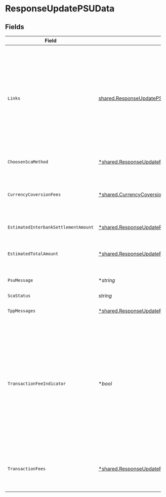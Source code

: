 # ResponseUpdatePSUData


## Fields

| Field                                                                                                                                                                                                                                                                                                                                                                                                                                            | Type                                                                                                                                                                                                                                                                                                                                                                                                                                             | Required                                                                                                                                                                                                                                                                                                                                                                                                                                         | Description                                                                                                                                                                                                                                                                                                                                                                                                                                      | Example                                                                                                                                                                                                                                                                                                                                                                                                                                          |
| ------------------------------------------------------------------------------------------------------------------------------------------------------------------------------------------------------------------------------------------------------------------------------------------------------------------------------------------------------------------------------------------------------------------------------------------------ | ------------------------------------------------------------------------------------------------------------------------------------------------------------------------------------------------------------------------------------------------------------------------------------------------------------------------------------------------------------------------------------------------------------------------------------------------ | ------------------------------------------------------------------------------------------------------------------------------------------------------------------------------------------------------------------------------------------------------------------------------------------------------------------------------------------------------------------------------------------------------------------------------------------------ | ------------------------------------------------------------------------------------------------------------------------------------------------------------------------------------------------------------------------------------------------------------------------------------------------------------------------------------------------------------------------------------------------------------------------------------------------ | ------------------------------------------------------------------------------------------------------------------------------------------------------------------------------------------------------------------------------------------------------------------------------------------------------------------------------------------------------------------------------------------------------------------------------------------------ |
| `Links`                                                                                                                                                                                                                                                                                                                                                                                                                                          | [shared.ResponseUpdatePSUDataLinks](../../../pkg/models/shared/responseupdatepsudatalinks.md)                                                                                                                                                                                                                                                                                                                                                    | :heavy_check_mark:                                                                                                                                                                                                                                                                                                                                                                                                                               | Lista de hipervínculos para ser reconocidos por el HUB. Tipos soportados en esta respuesta: • scaRedirect: en caso de SCA por redirección. Link donde el navegador del PSU debe ser redireccionado por el TPP. • scaStatus: link para consultar el estado SCA correspondiente al sub-recurso de autorización. Este link es solo contenido si un sub-recurso de autorización ha sido creado.                                                      |                                                                                                                                                                                                                                                                                                                                                                                                                                                  |
| `ChoosenScaMethod`                                                                                                                                                                                                                                                                                                                                                                                                                               | [*shared.ResponseUpdatePSUDataChoosenScaMethod](../../../pkg/models/shared/responseupdatepsudatachoosenscamethod.md)                                                                                                                                                                                                                                                                                                                             | :heavy_minus_sign:                                                                                                                                                                                                                                                                                                                                                                                                                               | NO SOPORTADO EN ESTA VERSIÓN. SOLO EMBEBIDO                                                                                                                                                                                                                                                                                                                                                                                                      |                                                                                                                                                                                                                                                                                                                                                                                                                                                  |
| `CurrencyCoversionFees`                                                                                                                                                                                                                                                                                                                                                                                                                          | [*shared.CurrencyCoversionFees](../../../pkg/models/shared/currencycoversionfees.md)                                                                                                                                                                                                                                                                                                                                                             | :heavy_minus_sign:                                                                                                                                                                                                                                                                                                                                                                                                                               | Podría ser usado por el ASPSP para transportar comisiones por conversión específica de la moneda asociada a la transferencia de crédito iniciada.                                                                                                                                                                                                                                                                                                |                                                                                                                                                                                                                                                                                                                                                                                                                                                  |
| `EstimatedInterbankSettlementAmount`                                                                                                                                                                                                                                                                                                                                                                                                             | [*shared.ResponseUpdatePSUDataEstimatedInterbankSettlementAmount](../../../pkg/models/shared/responseupdatepsudataestimatedinterbanksettlementamount.md)                                                                                                                                                                                                                                                                                         | :heavy_minus_sign:                                                                                                                                                                                                                                                                                                                                                                                                                               | Importe estimado a ser transferido al beneficiario.                                                                                                                                                                                                                                                                                                                                                                                              |                                                                                                                                                                                                                                                                                                                                                                                                                                                  |
| `EstimatedTotalAmount`                                                                                                                                                                                                                                                                                                                                                                                                                           | [*shared.ResponseUpdatePSUDataEstimatedTotalAmount](../../../pkg/models/shared/responseupdatepsudataestimatedtotalamount.md)                                                                                                                                                                                                                                                                                                                     | :heavy_minus_sign:                                                                                                                                                                                                                                                                                                                                                                                                                               | Importe el cual se estima que será retirado de la cuenta del ordenante. Nota: este importe incluye comisiones.                                                                                                                                                                                                                                                                                                                                   |                                                                                                                                                                                                                                                                                                                                                                                                                                                  |
| `PsuMessage`                                                                                                                                                                                                                                                                                                                                                                                                                                     | **string*                                                                                                                                                                                                                                                                                                                                                                                                                                        | :heavy_minus_sign:                                                                                                                                                                                                                                                                                                                                                                                                                               | Texto enviado al TPP a través del HUB para ser mostrado al PSU.                                                                                                                                                                                                                                                                                                                                                                                  | Mensaje de ejemplo                                                                                                                                                                                                                                                                                                                                                                                                                               |
| `ScaStatus`                                                                                                                                                                                                                                                                                                                                                                                                                                      | *string*                                                                                                                                                                                                                                                                                                                                                                                                                                         | :heavy_check_mark:                                                                                                                                                                                                                                                                                                                                                                                                                               | Estado SCA                                                                                                                                                                                                                                                                                                                                                                                                                                       |                                                                                                                                                                                                                                                                                                                                                                                                                                                  |
| `TppMessages`                                                                                                                                                                                                                                                                                                                                                                                                                                    | [*shared.ResponseUpdatePSUDataTppMessages](../../../pkg/models/shared/responseupdatepsudatatppmessages.md)                                                                                                                                                                                                                                                                                                                                       | :heavy_minus_sign:                                                                                                                                                                                                                                                                                                                                                                                                                               | Mensaje para el TPP enviado a través del HUB.                                                                                                                                                                                                                                                                                                                                                                                                    |                                                                                                                                                                                                                                                                                                                                                                                                                                                  |
| `TransactionFeeIndicator`                                                                                                                                                                                                                                                                                                                                                                                                                        | **bool*                                                                                                                                                                                                                                                                                                                                                                                                                                          | :heavy_minus_sign:                                                                                                                                                                                                                                                                                                                                                                                                                               | Si es igual a "true", la transacción implicará una comisión según el ASPSP o según lo acordado entre ASPSP y PSU. Si es igual a "false" o no es usado, la transacción no implicará ninguna comisión adicional para el PSU. Si este elemento no es usado, entonces no hay información acerca de comisiones de la transacción, a no ser que el importe de la comisión venga explícitamente en el campo transactionFees y/o currencyConversionFees. |                                                                                                                                                                                                                                                                                                                                                                                                                                                  |
| `TransactionFees`                                                                                                                                                                                                                                                                                                                                                                                                                                | [*shared.ResponseUpdatePSUDataTransactionFees](../../../pkg/models/shared/responseupdatepsudatatransactionfees.md)                                                                                                                                                                                                                                                                                                                               | :heavy_minus_sign:                                                                                                                                                                                                                                                                                                                                                                                                                               | Podría ser usado por el ASPSP para transportar la comisión total de la transacción. Este campo incluye el currencyConversiónFees, si es de aplicación.                                                                                                                                                                                                                                                                                           |                                                                                                                                                                                                                                                                                                                                                                                                                                                  |